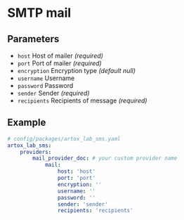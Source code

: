 # SMTP mail

## Parameters
 * `host` Host of mailer *(required)*
 * `port` Port of mailer *(required)*
 * `encryption` Encryption type *(default null)*
 * `username` Username
 * `password` Password
 * `sender` Sender *(required)*
 * `recipients` Recipients of message *(required)*

## Example

``` yaml
# config/packages/artox_lab_sms.yaml
artox_lab_sms:
    providers:
        mail_provider_doc: # your custom provider name
            mail:
                host: 'host'
                port: 'port'
                encryption: ''
                username: ''
                password: ''
                sender: 'sender'
                recipients: 'recipients'
```
